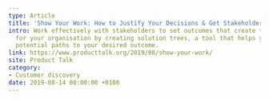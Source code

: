 ```yaml
---
type: Article
title: 'Show Your Work: How to Justify Your Decisions & Get Stakeholder Buy-In'
intro: Work effectively with stakeholders to set outcomes that create the most value
  for your organisation by creating solution trees, a tool that helps you explore
  potential paths to your desired outcome.
link: https://www.producttalk.org/2019/08/show-your-work/
site: Product Talk
category:
- Customer discovery
date: 2019-08-14 00:00:00 +0100
---
```

